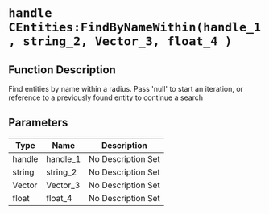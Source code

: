# `handle CEntities:FindByNameWithin(handle_1, string_2, Vector_3, float_4 )`
## Function Description
Find entities by name within a radius. Pass 'null' to start an iteration, or reference to a previously found entity to continue a search
## Parameters
Type|Name|Description
--|--|--
handle|handle_1|No Description Set
string|string_2|No Description Set
Vector|Vector_3|No Description Set
float|float_4|No Description Set
